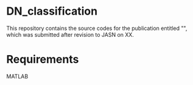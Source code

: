 # DN_classification

This repository contains the source codes for the publication entitled "", which was submitted after revision to JASN on XX. 

# Requirements
MATLAB
